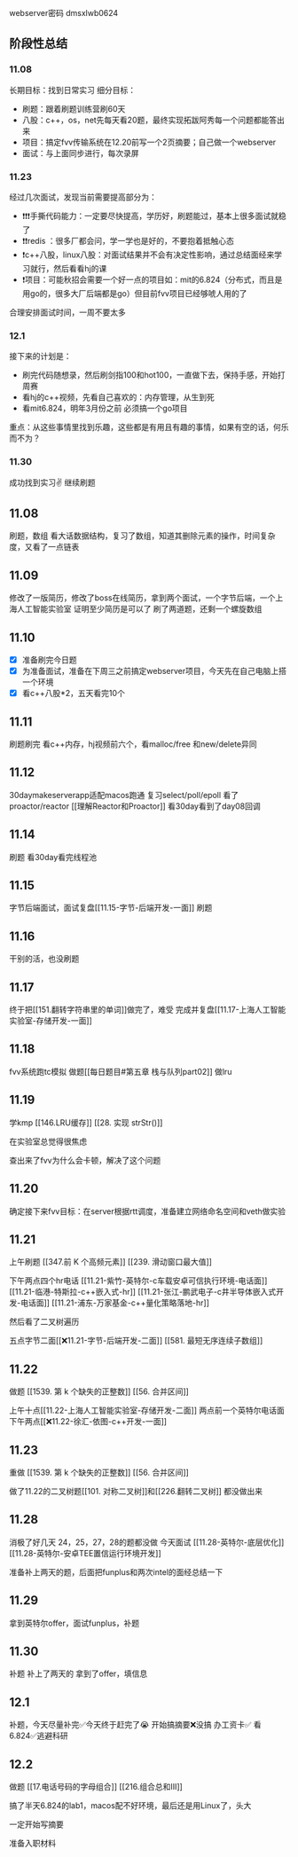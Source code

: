 webserver密码 dmsxlwb0624
## 阶段性总结
### 11.08
长期目标：找到日常实习
细分目标：
- 刷题：跟着刷题训练营刷60天
- 八股：c++，os，net先每天看20题，最终实现拓跋阿秀每一个问题都能答出来
- 项目：搞定fvv传输系统在12.20前写一个2页摘要；自己做一个webserver
- 面试：与上面同步进行，每次录屏

### 11.23
经过几次面试，发现当前需要提高部分为：
- ❗️❗️❗️手撕代码能力：一定要尽快提高，学历好，刷题能过，基本上很多面试就稳了
- ❗️❗️redis ：很多厂都会问，学一学也是好的，不要抱着抵触心态
- ❗️c++八股，linux八股：对面试结果并不会有决定性影响，通过总结面经来学习就行，然后看看hj的课
- ❗️项目：可能秋招会需要一个好一点的项目如：mit的6.824（分布式，而且是用go的，很多大厂后端都是go）但目前fvv项目已经够唬人用的了

合理安排面试时间，一周不要太多

### 12.1
接下来的计划是：
- 刷完代码随想录，然后刷剑指100和hot100，一直做下去，保持手感，开始打周赛
- 看hj的c++视频，先看自己喜欢的：内存管理，从生到死
- 看mit6.824，明年3月份之前 必须搞一个go项目

重点：从这些事情里找到乐趣，这些都是有用且有趣的事情，如果有空的话，何乐而不为？

### 11.30
成功找到实习✌️
继续刷题
## 11.08
刷题，数组
看大话数据结构，复习了数组，知道其删除元素的操作，时间复杂度，又看了一点链表

## 11.09
修改了一版简历，修改了boss在线简历，拿到两个面试，一个字节后端，一个上海人工智能实验室
证明至少简历是可以了
刷了两道题，还剩一个螺旋数组

## 11.10
- [x] 准备刷完今日题
- [x] 为准备面试，准备在下周三之前搞定webserver项目，今天先在自己电脑上搭一个环境
- [x] 看c++八股*2，五天看完10个

## 11.11
刷题刷完
看c++内存，hj视频前六个，看malloc/free 和new/delete异同

## 11.12
30daymakeserverapp适配macos跑通
复习select/poll/epoll
看了proactor/reactor [[理解Reactor和Proactor]]
看30day看到了day08回调


## 11.14
刷题
看30day看完线程池
## 11.15
字节后端面试，面试复盘[[11.15-字节-后端开发-一面]]
刷题

## 11.16
干别的活，也没刷题


## 11.17
终于把[[151.翻转字符串里的单词]]做完了，难受
完成并复盘[[11.17-上海人工智能实验室-存储开发-一面]]

## 11.18
fvv系统跑tc模拟
做题[[每日题目#第五章 栈与队列part02]]
做lru


## 11.19
学kmp
[[146.LRU缓存]]
[[28. 实现 strStr()]]

在实验室总觉得很焦虑

查出来了fvv为什么会卡顿，解决了这个问题


## 11.20
确定接下来fvv目标：在server根据rtt调度，准备建立网络命名空间和veth做实验


## 11.21
上午刷题
[[347.前 K 个高频元素]]
[[239. 滑动窗口最大值]]

下午两点四个hr电话
[[11.21-紫竹-英特尔-c车载安卓可信执行环境-电话面]]
[[11.21-临港-特斯拉-c++嵌入式-hr]]
[[11.21-张江-鹏武电子-c井半导体嵌入式开发-电话面]]
[[11.21-浦东-万家基金-c++量化策略落地-hr]]

然后看了二叉树遍历

五点字节二面[[❌11.21-字节-后端开发-二面]]
[[581. 最短无序连续子数组]]

## 11.22
做题
[[1539. 第 k 个缺失的正整数]]
[[56. 合并区间]]

上午十点[[11.22-上海人工智能实验室-存储开发-二面]]
两点前一个英特尔电话面
下午两点[[❌11.22-徐汇-依图-c++开发-一面]]


## 11.23
重做
[[1539. 第 k 个缺失的正整数]]
[[56. 合并区间]]

做了11.22的二叉树题[[101. 对称二叉树]]和[[226.翻转二叉树]]
都没做出来


## 11.28
消极了好几天 24，25，27，28的题都没做
今天面试
[[11.28-英特尔-底层优化]]
[[11.28-英特尔-安卓TEE置信运行环境开发]]

准备补上两天的题，后面把funplus和两次intel的面经总结一下

## 11.29
拿到英特尔offer，面试funplus，补题

## 11.30
补题 补上了两天的
拿到了offer，填信息

## 12.1
补题，今天尽量补完✅今天终于赶完了😭
开始搞摘要❌没搞
办工资卡✅
看6.824✅逃避科研


## 12.2
做题
[[17.电话号码的字母组合]]
[[216.组合总和III]]

搞了半天6.824的lab1，macos配不好环境，最后还是用Linux了，头大

一定开始写摘要

准备入职材料